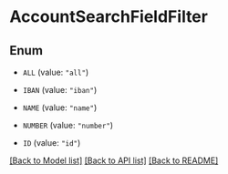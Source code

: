 # AccountSearchFieldFilter

## Enum


* `ALL` (value: `"all"`)

* `IBAN` (value: `"iban"`)

* `NAME` (value: `"name"`)

* `NUMBER` (value: `"number"`)

* `ID` (value: `"id"`)


[[Back to Model list]](../README.md#documentation-for-models) [[Back to API list]](../README.md#documentation-for-api-endpoints) [[Back to README]](../README.md)


